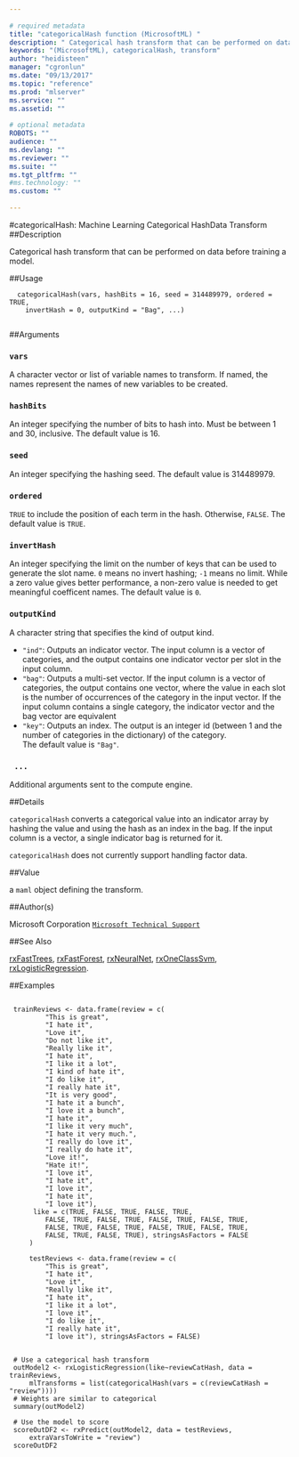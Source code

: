 ```yaml
--- 
 
# required metadata 
title: "categoricalHash function (MicrosoftML) " 
description: " Categorical hash transform that can be performed on data before  training a model. " 
keywords: "(MicrosoftML), categoricalHash, transform" 
author: "heidisteen" 
manager: "cgronlun" 
ms.date: "09/13/2017" 
ms.topic: "reference" 
ms.prod: "mlserver" 
ms.service: "" 
ms.assetid: "" 
 
# optional metadata 
ROBOTS: "" 
audience: "" 
ms.devlang: "" 
ms.reviewer: "" 
ms.suite: "" 
ms.tgt_pltfrm: "" 
#ms.technology: "" 
ms.custom: "" 
 
--- 
```

 
 
 
 
 #categoricalHash: Machine Learning Categorical HashData Transform 
 ##Description
 
Categorical hash transform that can be performed on data before 
training a model.
 
 
 ##Usage

```   
  categoricalHash(vars, hashBits = 16, seed = 314489979, ordered = TRUE,
    invertHash = 0, outputKind = "Bag", ...)
 
```
 
 ##Arguments

   
  
 ### `vars`
 A character vector or list of variable names to transform. If named, the names represent the names of new variables to be created. 
  
  
  
 ### `hashBits`
 An integer specifying the number of bits to hash into.  Must be between 1 and 30, inclusive. The default value is 16. 
  
  
  
 ### `seed`
 An integer specifying the hashing seed. The default value is 314489979. 
  
  
  
 ### `ordered`
 `TRUE` to include the position of each term in the  hash. Otherwise, `FALSE`. The default value is `TRUE`. 
  
  
  
 ### `invertHash`
 An integer specifying the limit on the number of keys  that can be used to generate the slot name. `0` means no invert  hashing; `-1` means no limit. While a zero value gives better  performance, a non-zero value is needed to get meaningful coefficent names. The default value is `0`. 
  
  
  
 ### `outputKind`
 A character string that specifies the kind of output kind.   
*   `"ind"`: Outputs an indicator vector. The input column is a vector   of categories, and the output contains one indicator vector per slot in   the input column.    
*   `"bag"`: Outputs a multi-set vector. If the input column is a  vector of categories, the output contains one vector, where the value in   each slot is the number of occurrences of the category in the input  vector. If the input column contains a single category, the indicator  vector and the bag vector are equivalent   
*   `"key"`: Outputs an index. The output is an integer id (between 1 and the number of categories in the dictionary) of the category.   
 The default value is `"Bag"`. 
  
  
  
 ### ` ...`
 Additional arguments sent to the compute engine. 
  
 
 
 ##Details
 
`categoricalHash` converts a categorical value into an indicator
array by hashing the value and using the hash as an index in the bag.  If
the input column is a vector, a single indicator bag is returned for it.

`categoricalHash` does not currently support handling factor data.
 
 
 ##Value
 
a `maml` object defining the transform.
 
 ##Author(s)
 
Microsoft Corporation [`Microsoft Technical Support`](https://go.microsoft.com/fwlink/?LinkID=698556&clcid=0x409)

 
 
 ##See Also
 
[rxFastTrees](rxFastTrees.md), [rxFastForest](rxFastForest.md),
[rxNeuralNet](rxNeuralNet.md), [rxOneClassSvm](rxOneClassSvm.md),
[rxLogisticRegression](rxLogisticRegression.md).
   
 ##Examples

 ```
   
  trainReviews <- data.frame(review = c( 
          "This is great",
          "I hate it",
          "Love it",
          "Do not like it",
          "Really like it",
          "I hate it",
          "I like it a lot",
          "I kind of hate it",
          "I do like it",
          "I really hate it",
          "It is very good",
          "I hate it a bunch",
          "I love it a bunch",
          "I hate it",
          "I like it very much",
          "I hate it very much.",
          "I really do love it",
          "I really do hate it",
          "Love it!",
          "Hate it!",
          "I love it",
          "I hate it",
          "I love it",
          "I hate it",
          "I love it"),
       like = c(TRUE, FALSE, TRUE, FALSE, TRUE,
          FALSE, TRUE, FALSE, TRUE, FALSE, TRUE, FALSE, TRUE,
          FALSE, TRUE, FALSE, TRUE, FALSE, TRUE, FALSE, TRUE, 
          FALSE, TRUE, FALSE, TRUE), stringsAsFactors = FALSE
      )
  
      testReviews <- data.frame(review = c(
          "This is great",
          "I hate it",
          "Love it",
          "Really like it",
          "I hate it",
          "I like it a lot",
          "I love it",
          "I do like it",
          "I really hate it",
          "I love it"), stringsAsFactors = FALSE)
  
    
  # Use a categorical hash transform
  outModel2 <- rxLogisticRegression(like~reviewCatHash, data = trainReviews, 
      mlTransforms = list(categoricalHash(vars = c(reviewCatHash = "review"))))
  # Weights are similar to categorical
  summary(outModel2)
  
  # Use the model to score
  scoreOutDF2 <- rxPredict(outModel2, data = testReviews, 
      extraVarsToWrite = "review")
  scoreOutDF2
 
```
 
 
 
